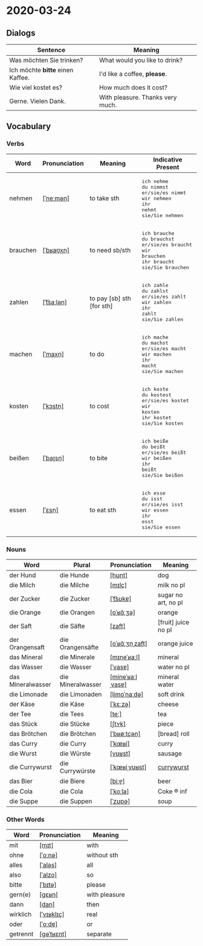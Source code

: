 # 2020-03-24

## Dialogs

| Sentence                           | Meaning                          |
| ---------------------------------- | -------------------------------- |
| Was möchten Sie trinken?           | What would you like to drink?    |
| Ich möchte **bitte** einen Kaffee. | I'd like a coffee, **please**.   |
| Wie viel kostet es?                | How much does it cost?           |
| Gerne. Vielen Dank.                | With pleasure. Thanks very much. |

## Vocabulary

### Verbs

| Word     | Pronunciation                                                             | Meaning                   | Indicative Present                                                                                                                       |
| -------- | ------------------------------------------------------------------------- | ------------------------- | ---------------------------------------------------------------------------------------------------------------------------------------- |
| nehmen   | [[ˈneːmən]](https://cdn.duden.de/_media_/audio/ID4111424_172752765.mp3)   | to take sth               | <pre>ich       nehme<br>du        nimmst<br>er/sie/es nimmt<br>wir       nehmen<br>ihr       nehmt<br>sie/Sie   nehmen</pre>             |
| brauchen | [[ˈbʁaʊ̯xn̩]](https://cdn.duden.de/_media_/audio/ID4114640_327565052.mp3) | to need sb/sth            | <pre>ich       brauche<br>du        brauchst<br>er/sie/es braucht<br>wir       brauchen<br>ihr       braucht<br>sie/Sie   brauchen</pre> |
| zahlen   | [[ˈt͡saːlən]](https://cdn.duden.de/_media_/audio/ID4114298_214101790.mp3) | to pay [sb] sth [for sth] | <pre>ich       zahle<br>du        zahlst<br>er/sie/es zahlt<br>wir       zahlen<br>ihr       zahlt<br>sie/Sie   zahlen</pre>             |
| machen   | [[ˈmaxn̩]](https://cdn.duden.de/_media_/audio/ID4112046_368528070.mp3)    | to do                     | <pre>ich       mache<br>du        machst<br>er/sie/es macht<br>wir       machen<br>ihr       macht<br>sie/Sie   machen</pre>             |
| kosten   | [[ˈkɔstn̩]](https://cdn.duden.de/_media_/audio/ID4294124_200937982.mp3)   | to cost                   | <pre>ich       koste<br>du        kostest<br>er/sie/es kostet<br>wir       kosten<br>ihr       kostet<br>sie/Sie   kosten</pre>          |
| beißen   | [[ˈbaɪ̯sn̩]](https://cdn.duden.de/_media_/audio/ID4107560_10906347.mp3)   | to bite                   | <pre>ich       beiße<br>du        beißt<br>er/sie/es beißt<br>wir       beißen<br>ihr       beißt<br>sie/Sie   beißen</pre>              |
| essen    | [[ˈɛsn̩]](https://cdn.duden.de/_media_/audio/ID4110882_3283053.mp3)       | to eat sth                | <pre>ich       esse<br>du        isst<br>er/sie/es isst<br>wir       essen<br>ihr       esst<br>sie/Sie   essen</pre>                    |

### Nouns

| Word              | Plural            | Pronunciation                                                                          | Meaning                                                |
| ----------------- | ----------------- | -------------------------------------------------------------------------------------- | ------------------------------------------------------ |
| der Hund          | die Hunde         | [[hʊnt]](https://cdn.duden.de/_media_/audio/ID4108786_160322493.mp3)                   | dog                                                    |
| die Milch         | die Milche        | [[mɪlç]](https://cdn.duden.de/_media_/audio/ID4116212_230643214.mp3)                   | milk no pl                                             |
| der Zucker        | die Zucker        | [[ˈt͡sʊkɐ]](https://cdn.duden.de/_media_/audio/ID4114188_50780246.mp3)                 | sugar no art, no pl                                    |
| die Orange        | die Orangen       | [[oˈʁɑ̃ːʒə]](https://cdn.duden.de/_media_/audio/ID4109774_73978322.mp3)                | orange                                                 |
| der Saft          | die Säfte         | [[zaft]](https://cdn.duden.de/_media_/audio/ID4108328_10515915.mp3)                    | [fruit] juice no pl                                    |
| der Orangensaft   | die Orangensäfte  | [[oˈʁɑ̃ːʒn̩ˌzaft]](https://cdn.duden.de/_media_/audio/ID4520890_203003221.mp3)         | orange juice                                           |
| das Mineral       | die Minerale      | [[mɪneˈʁaːl]](https://cdn.duden.de/_media_/audio/ID4109610_300647308.mp3)              | mineral                                                |
| das Wasser        | die Wasser        | [[ˈvasɐ]](https://cdn.duden.de/_media_/audio/ID4116738_416640545.mp3)                  | water no pl                                            |
| das Mineralwasser | die Mineralwasser | [[mineˈʁaːlˌvasɐ]](https://cdn.duden.de/_media_/audio/ID4109915_25455399.mp3)          | mineral water                                          |
| die Limonade      | die Limonaden     | [[limoˈnaːdə]](https://cdn.duden.de/_media_/audio/ID4112954_493141207.mp3)             | soft drink                                             |
| der Käse          | die Käse          | [[ˈkɛːzə]](https://cdn.duden.de/_media_/audio/ID4120318_158118572.mp3)                 | cheese                                                 |
| der Tee           | die Tees          | [[teː]](https://cdn.duden.de/_media_/audio/ID4108594_154434644.mp3)                    | tea                                                    |
| das Stück         | die Stücke        | [[ʃtʏk]](https://cdn.duden.de/_media_/audio/ID4120686_466764329.mp3)                   | piece                                                  |
| das Brötchen      | die Brötchen      | [[ˈbʁøːtçən]](https://cdn.duden.de/_media_/audio/ID4110531_336792255.mp3)              | [bread] roll                                           |
| das Curry         | die Curry         | [[ˈkœʁi]](https://cdn.duden.de/_media_/audio/ID4115127_279036662.mp3)                  | curry                                                  |
| die Wurst         | die Würste        | [[vʊʁst]](https://cdn.duden.de/_media_/audio/ID4106712_136963012.mp3)                  | sausage                                                |
| die Currywurst    | die Currywürste   | [[ˈkœʁiˌvʊʁst]](https://upload.wikimedia.org/wikipedia/commons/8/85/De-Currywurst.ogg) | [currywurst](https://en.wikipedia.org/wiki/Currywurst) |
| das Bier          | die Biere         | [[biːɐ̯]](https://cdn.duden.de/_media_/audio/ID4115445_28675636.mp3)                   | beer                                                   |
| die Cola          | die Cola          | [[ˈkoːla]](https://cdn.duden.de/_media_/audio/ID4111537_213350522.mp3)                 | Coke ® inf                                             |
| die Suppe         | die Suppen        | [[ˈzʊpə]](https://cdn.duden.de/_media_/audio/ID4114827_20583579.mp3)                   | soup                                                   |

### Other Words

| Word     | Pronunciation                                                               | Meaning       |
| -------- | --------------------------------------------------------------------------- | ------------- |
| mit      | [[mɪt]](https://cdn.duden.de/_media_/audio/ID4131517_132729270.mp3)         | with          |
| ohne     | [[ˈoːnə]](https://cdn.duden.de/_media_/audio/ID4107600_140995778.mp3)       | without sth   |
| alles    | [[ˈaləs]](https://upload.wikimedia.org/wikipedia/commons/f/f0/De-alles.ogg) | all           |
| also     | [[ˈalzo]](https://cdn.duden.de/_media_/audio/ID4129327_73484174.mp3)        | so            |
| bitte    | [[ˈbɪtə]](https://cdn.duden.de/_media_/audio/ID4113400_317664513.mp3)       | please        |
| gern(e)  | [[ɡɛʁn]](https://cdn.duden.de/_media_/audio/ID4119209_458305202.mp3)        | with pleasure |
| dann     | [[dan]](https://cdn.duden.de/_media_/audio/ID4116277_522754128.mp3)         | then          |
| wirklich | [[ˈvɪʁklɪç]](https://cdn.duden.de/_media_/audio/ID4108489_282717722.mp3)    | real          |
| oder     | [[ˈoːdɐ]](https://cdn.duden.de/_media_/audio/ID4114662_314337567.mp3)       | or            |
| getrennt | [[ɡəˈtʁɛnt]](https://sounds.pons.com/audio_tts/de/Tdeen260480)              | separate      |
